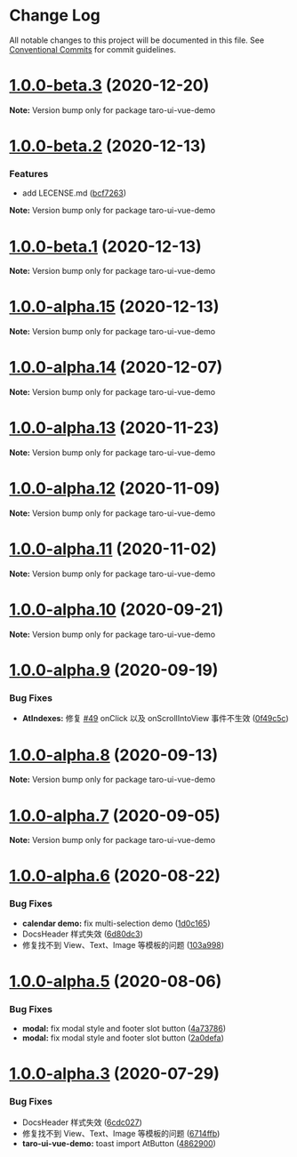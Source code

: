 # Change Log

All notable changes to this project will be documented in this file.
See [Conventional Commits](https://conventionalcommits.org) for commit guidelines.

# [1.0.0-beta.3](https://github.com/psaren/taro-ui-vue/compare/v1.0.0-beta.2...v1.0.0-beta.3) (2020-12-20)

**Note:** Version bump only for package taro-ui-vue-demo






# [1.0.0-beta.2](https://github.com/psaren/taro-ui-vue/compare/v1.0.0-beta.1...v1.0.0-beta.2) (2020-12-13)


### Features

* add LECENSE.md ([bcf7263](https://github.com/psaren/taro-ui-vue/commit/bcf7263be65591491ed280b01dded49fcb5a1ebe))







**Note:** Version bump only for package taro-ui-vue-demo





# [1.0.0-beta.1](https://github.com/psaren/taro-ui-vue/compare/v1.0.0-alpha.15...v1.0.0-beta.1) (2020-12-13)

**Note:** Version bump only for package taro-ui-vue-demo





# [1.0.0-alpha.15](https://github.com/psaren/taro-ui-vue/compare/v1.0.0-alpha.14...v1.0.0-alpha.15) (2020-12-13)

**Note:** Version bump only for package taro-ui-vue-demo






# [1.0.0-alpha.14](https://github.com/psaren/taro-ui-vue/compare/v1.0.0-alpha.13...v1.0.0-alpha.14) (2020-12-07)

**Note:** Version bump only for package taro-ui-vue-demo






# [1.0.0-alpha.13](https://github.com/psaren/taro-ui-vue/compare/v1.0.0-alpha.12...v1.0.0-alpha.13) (2020-11-23)

**Note:** Version bump only for package taro-ui-vue-demo






# [1.0.0-alpha.12](https://github.com/psaren/taro-ui-vue/compare/v1.0.0-alpha.11...v1.0.0-alpha.12) (2020-11-09)

**Note:** Version bump only for package taro-ui-vue-demo






# [1.0.0-alpha.11](https://github.com/psaren/taro-ui-vue/compare/v1.0.0-alpha.10...v1.0.0-alpha.11) (2020-11-02)

**Note:** Version bump only for package taro-ui-vue-demo






# [1.0.0-alpha.10](https://github.com/psaren/taro-ui-vue/compare/v1.0.0-alpha.9...v1.0.0-alpha.10) (2020-09-21)

**Note:** Version bump only for package taro-ui-vue-demo






# [1.0.0-alpha.9](https://github.com/psaren/taro-ui-vue/compare/v1.0.0-alpha.8...v1.0.0-alpha.9) (2020-09-19)


### Bug Fixes

* **AtIndexes:** 修复 [#49](https://github.com/psaren/taro-ui-vue/issues/49) onClick 以及 onScrollIntoView 事件不生效 ([0f49c5c](https://github.com/psaren/taro-ui-vue/commit/0f49c5ca1c92aaa43966b646ff060da2e99edd0f))





# [1.0.0-alpha.8](https://github.com/psaren/taro-ui-vue/compare/v1.0.0-alpha.7...v1.0.0-alpha.8) (2020-09-13)

**Note:** Version bump only for package taro-ui-vue-demo






# [1.0.0-alpha.7](https://github.com/psaren/taro-ui-vue/compare/v1.0.0-alpha.6...v1.0.0-alpha.7) (2020-09-05)

**Note:** Version bump only for package taro-ui-vue-demo






# [1.0.0-alpha.6](https://github.com/psaren/taro-ui-vue/compare/v1.0.0-alpha.5...v1.0.0-alpha.6) (2020-08-22)


### Bug Fixes

* **calendar demo:** fix multi-selection demo ([1d0c165](https://github.com/psaren/taro-ui-vue/commit/1d0c165ec89e52bae1f368dc75843ec69fe3dd6d))
* DocsHeader 样式失效 ([6d80dc3](https://github.com/psaren/taro-ui-vue/commit/6d80dc3a377dff1405fcd4cc4f3fa85750e3b65c))
* 修复找不到 View、Text、Image 等模板的问题 ([103a998](https://github.com/psaren/taro-ui-vue/commit/103a9989bfafaa26b9f403b9b2eacf2ba13836e5))






# [1.0.0-alpha.5](https://github.com/psaren/taro-ui-vue/compare/v1.0.0-alpha.4...v1.0.0-alpha.5) (2020-08-06)


### Bug Fixes

* **modal:** fix modal style and footer slot button ([4a73786](https://github.com/psaren/taro-ui-vue/commit/4a73786fe159f488b6527a15ee6bc941221c086b))
* **modal:** fix modal style and footer slot button ([2a0defa](https://github.com/psaren/taro-ui-vue/commit/2a0defa2fbf7893e3b78afa3a5e7fbdccb295e21))






# [1.0.0-alpha.3](https://github.com/psaren/taro-ui-vue/compare/v1.0.0-alpha.2...v1.0.0-alpha.3) (2020-07-29)


### Bug Fixes

* DocsHeader 样式失效 ([6cdc027](https://github.com/psaren/taro-ui-vue/commit/6cdc0278b2c1b4ee4cdf1c623e36e88a69b71c3f))
* 修复找不到 View、Text、Image 等模板的问题 ([6714ffb](https://github.com/psaren/taro-ui-vue/commit/6714ffb090701d4ca53414e88db7096343a88859))
* **taro-ui-vue-demo:** toast import AtButton ([4862900](https://github.com/psaren/taro-ui-vue/commit/486290089cb93153d058031a389066905f61ae65))
